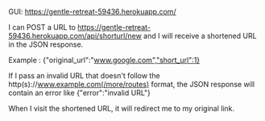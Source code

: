 GUI: https://gentle-retreat-59436.herokuapp.com/

I can POST a URL to https://gentle-retreat-59436.herokuapp.com/api/shorturl/new and I will receive a shortened URL in the JSON response.

Example : {"original_url":"www.google.com","short_url":1}

If I pass an invalid URL that doesn't follow the http(s)://www.example.com(/more/routes) format, the JSON response will contain an error like {"error":"invalid URL"}

When I visit the shortened URL, it will redirect me to my original link.

